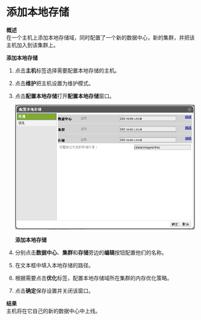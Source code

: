 # 添加本地存储

**概述**<br/>
在一个主机上添加本地存储域，同时配置了一个新的数据中心，新的集群，并把该主机加入到该集群上。

**添加本地存储**

1. 点击**主机**标签选择需要配置本地存储的主机。

2. 点击**维护**把主机设置为维护模式。

3. 点击**配置本地存储**打开**配置本地存储**窗口。

   ![添加本地存储](../../images/storage-add-local-fs.png)

   **添加本地存储**

4. 分别点击**数据中心**、**集群**和**存储**旁边的**编辑**按钮配置他们的名称。

5. 在文本框中填入本地存储的路径。

6. 根据需要点击**优化**标签，配置本地存储域所在集群的内存优化策略。

7. 点击**确定**保存设置并关闭该窗口。

**结果**<br/>
主机将在它自己的新的数据中心中上线。


